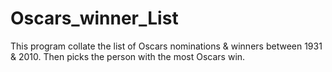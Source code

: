 # Oscars_winner_List
This program collate the list of Oscars nominations &amp; winners between 1931 &amp; 2010. Then picks the person with the most Oscars win.
